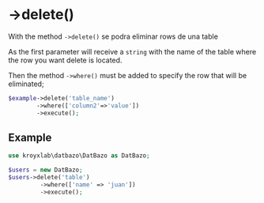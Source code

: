 # ->delete()

With the method `->delete()` se podra eliminar rows de una table

As the first parameter will receive a `string` with the name of the table where the row you want delete is located.

Then the method `->where()` must be added to specify the row that will be eliminated;

```php
$example->delete('table_name')
        ->where(['column2'=>'value'])
        ->execute();
```

## Example

```php
use kroyxlab\datbazo\DatBazo as DatBazo;

$users = new DatBazo;
$users->delete('table')
         ->where(['name' => 'juan'])
         ->execute();
```